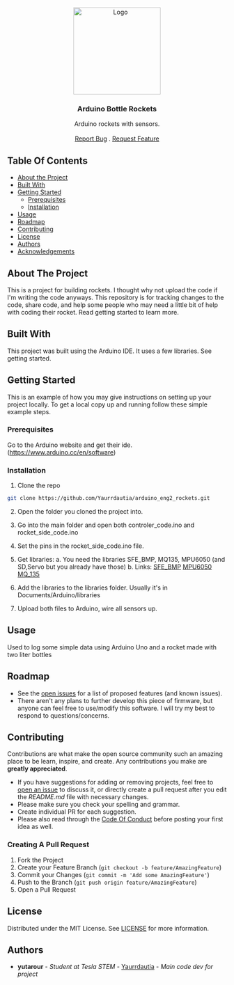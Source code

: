 <br/>
<p align="center">
  <a href="https://github.com/Yaurrdautia/arduino_eng2_rockets">
    <img src="assets/logo.png" alt="Logo" width="200" height="200">
  </a>

  <h3 align="center">Arduino Bottle Rockets</h3>

  <p align="center">
    Arduino rockets with sensors. 
    <br/>
    <br/>
    <a href="https://github.com/Yaurrdautia/arduino_eng2_rockets/issues">Report Bug</a>
    .
    <a href="https://github.com/Yaurrdautia/arduino_eng2_rockets/issues">Request Feature</a>
  </p>
</p>

## Table Of Contents

* [About the Project](#about-the-project)
* [Built With](#built-with)
* [Getting Started](#getting-started)
  * [Prerequisites](#prerequisites)
  * [Installation](#installation)
* [Usage](#usage)
* [Roadmap](#roadmap)
* [Contributing](#contributing)
* [License](#license)
* [Authors](#authors)
* [Acknowledgements](#acknowledgements)

## About The Project

This is a project for building rockets. I thought why not upload the code if I'm writing the code anyways. This repository is for tracking changes to the code, share code, and help some people who may need a little bit of help with coding their rocket. Read getting started to learn more.

## Built With

This project was built using the Arduino IDE. It uses a few libraries. See getting started. 

## Getting Started

This is an example of how you may give instructions on setting up your project locally.
To get a local copy up and running follow these simple example steps.

### Prerequisites

Go to the Arduino website and get their ide. (https://www.arduino.cc/en/software)

### Installation

1. Clone the repo

```sh
git clone https://github.com/Yaurrdautia/arduino_eng2_rockets.git
```
2. Open the folder you cloned the project into. 

3. Go into the main folder and open both controler_code.ino and rocket_side_code.ino

4. Set the pins in the rocket_side_code.ino file.

5. Get libraries:
     a. You need the libraries SFE_BMP, MQ135, MPU6050 (and SD,Servo but you already have those)
     b. Links: 
          [SFE_BMP](https://github.com/LowPowerLab/SFE_BMP180)
          [MPU6050](https://github.com/ElectronicCats/mpu6050)
          [MQ_135](https://github.com/Phoenix1747/MQ135)
6. Add the libraries to the libraries folder. Usually it's in Documents/Arduino/libraries
7. Upload both files to Arduino, wire all sensors up.



## Usage

Used to log some simple data using Arduino Uno and a rocket made with two liter bottles

## Roadmap

- See the [open issues](https://github.com/Yaurrdautia/arduino_eng2_rockets/issues) for a list of proposed features (and known issues).
- There aren't any plans to further develop this piece of firmware, but anyone can feel free to use/modify this software. I will try my best to respond to questions/concerns.

## Contributing

Contributions are what make the open source community such an amazing place to be learn, inspire, and create. Any contributions you make are **greatly appreciated**.
* If you have suggestions for adding or removing projects, feel free to [open an issue](https://github.com/Yaurrdautia/arduino_eng2_rockets/issues/new) to discuss it, or directly create a pull request after you edit the *README.md* file with necessary changes.
* Please make sure you check your spelling and grammar.
* Create individual PR for each suggestion.
* Please also read through the [Code Of Conduct](https://github.com/ShaanCoding/ReadME-Generator/blob/main/CODE_OF_CONDUCT.md) before posting your first idea as well.

### Creating A Pull Request

1. Fork the Project
2. Create your Feature Branch (`git checkout -b feature/AmazingFeature`)
3. Commit your Changes (`git commit -m 'Add some AmazingFeature'`)
4. Push to the Branch (`git push origin feature/AmazingFeature`)
5. Open a Pull Request

## License

Distributed under the MIT License. See [LICENSE](https://github.com/Yaurrdautia/arduino_eng2_rockets/blob/main/LICENSE) for more information.

## Authors

* **yutarour** - *Student at Tesla STEM* - [Yaurrdautia](https://github.com/yutarour) - *Main code dev for project*

